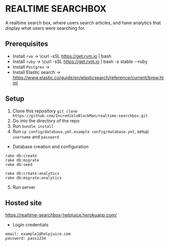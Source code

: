 # REALTIME SEARCHBOX

A realtime search box, where users search articles, and have analytics that display what users were searching for.

## Prerequisites
- Install `rvm` -> \curl -sSL https://get.rvm.io | bash
- Install `ruby` -> \curl -sSL https://get.rvm.io | bash -s stable --ruby
- Install `Postgres` ->
- Install Elastic search -> https://www.elastic.co/guide/en/elasticsearch/reference/current/brew.html

## Setup

1. Clone this repository `git clone https://github.com/IncredibleBlackMan/realtime-searchbox.git`
2. Go into the directory of the repo
3. Run `bundle install`
4. Run `cp config/database.yml.example config/database.yml`, setup `username` and `password`

* Database creation and configuration

```
rake db:create
rake db:migrate
rake db:seed

rake db:create:analytics
rake db:migrate:analytics
```

5. Run server

## Hosted site
https://realtime-searchbox-helpjuice.herokuapp.com/

- Login credentials
```
email: example1@helpjuice.com
password: pass1234
```
